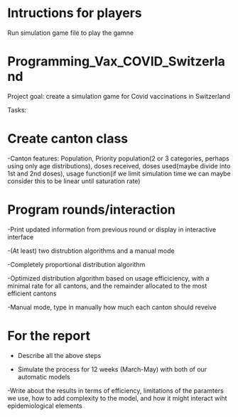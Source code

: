 
# Intructions for players

Run simulation game file to play the gamne









# Programming_Vax_COVID_Switzerland

Project goal: create a simulation game for Covid vaccinations in Switzerland

Tasks:

# Create canton class


-Canton features: Population, Priority population(2 or 3 categories, perhaps using only age distributions), doses received, doses used(maybe divide into 1st and 2nd doses), usage function(if we limit simulation time we can maybe consider this to be linear until saturation rate) 

# Program rounds/interaction

-Print updated information from previous round or display in interactive interface

-(At least) two distrubtion algorithms and a manual mode

-Completely proportional distribution algorithm

-Optimized distribution algorithm based on usage efficiciency, with a minimal rate for all cantons, and the remainder allocated to the most efficient cantons

-Manual mode, type in manually how much each canton should reveive

# For the report

- Describe all the above steps

- Simulate the process for 12 weeks (March-May) with both of our automatic models

-Write about the results in terms of efficiency, limitations of the paramters we use, how to add complexity to the model, and how it might interact wiht epidemiological elements




